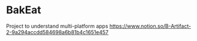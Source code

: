 # BakEat
Project to understand multi-platform apps
https://www.notion.so/B-Artifact-2-9a294accdd584698a6b81b4c1651e457
